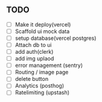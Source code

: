## TODO

- [ ] Make it deploy(vercel)
- [ ] Scaffold ui mock data
- [ ] setup database(vercel postgres)
- [ ] Attach db to ui
- [ ] add auth(clerk)
- [ ] add img uplaod
- [ ] error management (sentry)
- [ ] Routing / image page
- [ ] delete button
- [ ] Analytics (posthog)
- [ ] Ratelimiting (upstash)

